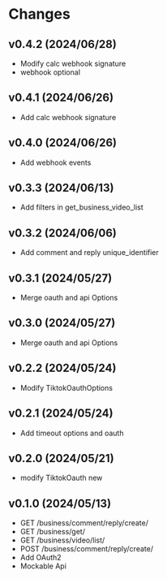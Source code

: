 # Changes

## v0.4.2 (2024/06/28)
* Modify calc webhook signature
* webhook optional

## v0.4.1 (2024/06/26)
* Add calc webhook signature

## v0.4.0 (2024/06/26)
* Add webhook events

## v0.3.3 (2024/06/13)
* Add filters in get_business_video_list

## v0.3.2 (2024/06/06)
* Add comment and reply unique_identifier

## v0.3.1 (2024/05/27)
* Merge oauth and api Options

## v0.3.0 (2024/05/27)
* Merge oauth and api Options

## v0.2.2 (2024/05/24)
* Modify TiktokOauthOptions

## v0.2.1 (2024/05/24)
* Add timeout options and oauth

## v0.2.0 (2024/05/21)
* modify TiktokOauth new 

## v0.1.0 (2024/05/13)
* GET /business/comment/reply/create/
* GET /business/get/
* GET /business/video/list/
* POST /business/comment/reply/create/
* Add OAuth2
* Mockable Api